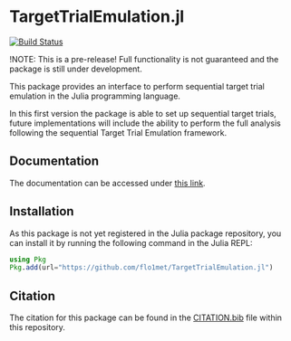 # TargetTrialEmulation.jl

[![Build Status](https://github.com/flo1met/TargetTrialEmulation.jl/workflows/CI/badge.svg)](https://github.com/flo1met/TargetTrialEmulation.jl/actions)


!NOTE: This is a pre-release! Full functionality is not guaranteed and the package is still under development.

This package provides an interface to perform sequential target trial emulation in the Julia programming language.

In this first version the package is able to set up sequential target trials, future implementations will include the ability to perform the full analysis following the sequential Target Trial Emulation framework.

## Documentation
The documentation can be accessed under [this link](https://flo1met.github.io/TargetTrialEmulation.jl/).

## Installation
As this package is not yet registered in the Julia package repository, you can install it by running the following command in the Julia REPL:
```julia
using Pkg
Pkg.add(url="https://github.com/flo1met/TargetTrialEmulation.jl")
```

## Citation
The citation for this package can be found in the [CITATION.bib](CITATION.cff) file within this repository.


